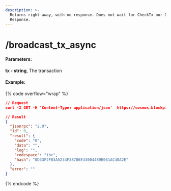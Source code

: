 ```yaml
---
description: >-
  Returns right away, with no response. Does not wait for CheckTx nor DeliverTx
  Response.
---
```


# /broadcast\_tx\_async

#### **Parameters:**

**tx - string**, The transaction

#### Example:

{% code overflow="wrap" %}
```json
// Request
curl -X GET -H 'Content-Type: application/json'  https://cosmos.blockpi.network/rpc/v1/<your-api-key>/broadcast_tx_async?tx=<the transaction>

// Result
{
  "jsonrpc": "2.0",
  "id": 0,
  "result": {
    "code": "0",
    "data": "",
    "log": "",
    "codespace": "ibc",
    "hash": "0D33F2F03A5234F38706E43004489E061AC40A2E"
  },
  "error": ""
}                         
```
{% endcode %}
